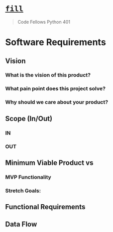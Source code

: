 # [`fill`]()
> Code Fellows Python 401

# Software Requirements

## Vision

### What is the vision of this product?

### What pain point does this project solve?

### Why should we care about your product?

## Scope (In/Out)

### IN

### OUT

## Minimum Viable Product vs

### MVP Functionality

### Stretch Goals:

## Functional Requirements

## Data Flow